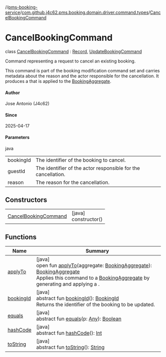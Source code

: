//[pms-booking-service](../../../index.md)/[com.github.j4c62.pms.booking.domain.driver.command.types](../index.md)/[CancelBookingCommand](index.md)

# CancelBookingCommand

class [CancelBookingCommand](index.md) : [Record](https://docs.oracle.com/en/java/javase/23/docs/api/java.base/java/lang/Record.html), [UpdateBookingCommand](../-update-booking-command/index.md)

Command representing a request to cancel an existing booking. 

This command is part of the booking modification command set and carries metadata about the reason and the actor responsible for the cancellation. It produces a  that is applied to the [BookingAggregate](../../com.github.j4c62.pms.booking.domain.aggregate/-booking-aggregate/index.md).

#### Author

Jose Antonio (J4c62)

#### Since

2025-04-17

#### Parameters

java

| | |
|---|---|
| bookingId | The identifier of the booking to cancel. |
| guestId | The identifier of the actor responsible for the cancellation. |
| reason | The reason for the cancellation. |

## Constructors

| | |
|---|---|
| [CancelBookingCommand](-cancel-booking-command.md) | [java]<br>constructor() |

## Functions

| Name | Summary |
|---|---|
| [applyTo](apply-to.md) | [java]<br>open fun [applyTo](apply-to.md)(aggregate: [BookingAggregate](../../com.github.j4c62.pms.booking.domain.aggregate/-booking-aggregate/index.md)): [BookingAggregate](../../com.github.j4c62.pms.booking.domain.aggregate/-booking-aggregate/index.md)<br>Applies this command to a [BookingAggregate](../../com.github.j4c62.pms.booking.domain.aggregate/-booking-aggregate/index.md) by generating and applying a . |
| [bookingId](../-update-booking-command/booking-id.md) | [java]<br>abstract fun [bookingId](../-update-booking-command/booking-id.md)(): [BookingId](../../com.github.j4c62.pms.booking.domain.aggregate.vo/-booking-id/index.md)<br>Returns the identifier of the booking to be updated. |
| [equals](../../com.github.j4c62.pms.booking.domain.aggregate/-booking-aggregate/index.md#-1797860926%2FFunctions%2F-1170581573) | [java]<br>abstract fun [equals](../../com.github.j4c62.pms.booking.domain.aggregate/-booking-aggregate/index.md#-1797860926%2FFunctions%2F-1170581573)(p: [Any](https://kotlinlang.org/api/core/kotlin-stdlib/kotlin/-any/index.html)): [Boolean](https://kotlinlang.org/api/core/kotlin-stdlib/kotlin/-boolean/index.html) |
| [hashCode](../../com.github.j4c62.pms.booking.domain.aggregate/-booking-aggregate/index.md#1761002009%2FFunctions%2F-1170581573) | [java]<br>abstract fun [hashCode](../../com.github.j4c62.pms.booking.domain.aggregate/-booking-aggregate/index.md#1761002009%2FFunctions%2F-1170581573)(): [Int](https://kotlinlang.org/api/core/kotlin-stdlib/kotlin/-int/index.html) |
| [toString](../../com.github.j4c62.pms.booking.domain.aggregate/-booking-aggregate/index.md#1582835944%2FFunctions%2F-1170581573) | [java]<br>abstract fun [toString](../../com.github.j4c62.pms.booking.domain.aggregate/-booking-aggregate/index.md#1582835944%2FFunctions%2F-1170581573)(): [String](https://docs.oracle.com/en/java/javase/23/docs/api/java.base/java/lang/String.html) |